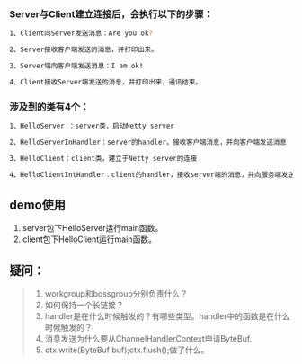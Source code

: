 ### Server与Client建立连接后，会执行以下的步骤：
``` bash
1、Client向Server发送消息：Are you ok?

2、Server接收客户端发送的消息，并打印出来。

3、Server端向客户端发送消息：I am ok!

4、Client接收Server端发送的消息，并打印出来，通讯结束。
```

### 涉及到的类有4个：
``` bash
1、HelloServer ：server类，启动Netty server

2、HelloServerInHandler：server的handler，接收客户端消息，并向客户端发送消息

3、HelloClient：client类，建立于Netty server的连接

4、HelloClientIntHandler：client的handler，接收server端的消息，并向服务端发送消息
```

## demo使用
1. server包下HelloServer运行main函数。
2. client包下HelloClient运行main函数。

## 疑问：
>1. workgroup和bossgroup分别负责什么？
>2. 如何保持一个长链接？
>3. handler是在什么时候触发的？有哪些类型。handler中的函数是在什么时候触发的？
>4. 消息发送为什么要从ChannelHandlerContext申请ByteBuf.
>5. ctx.write(ByteBuf buf);ctx.flush();做了什么。